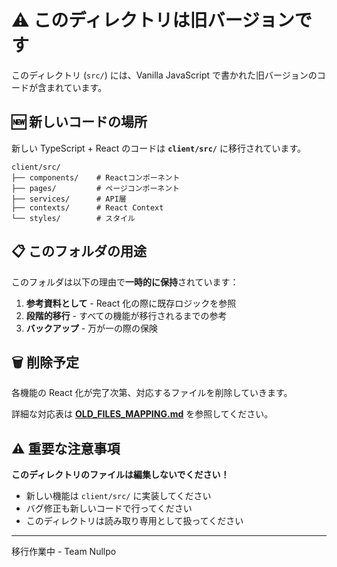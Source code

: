 # ⚠️ このディレクトリは旧バージョンです

このディレクトリ (`src/`) には、Vanilla JavaScript で書かれた旧バージョンのコードが含まれています。

## 🆕 新しいコードの場所

新しい TypeScript + React のコードは **`client/src/`** に移行されています。

```
client/src/
├── components/    # Reactコンポーネント
├── pages/         # ページコンポーネント
├── services/      # API層
├── contexts/      # React Context
└── styles/        # スタイル
```

## 📋 このフォルダの用途

このフォルダは以下の理由で**一時的に保持**されています：

1. **参考資料として** - React 化の際に既存ロジックを参照
2. **段階的移行** - すべての機能が移行されるまでの参考
3. **バックアップ** - 万が一の際の保険

## 🗑️ 削除予定

各機能の React 化が完了次第、対応するファイルを削除していきます。

詳細な対応表は **[OLD_FILES_MAPPING.md](../OLD_FILES_MAPPING.md)** を参照してください。

## ⚠️ 重要な注意事項

**このディレクトリのファイルは編集しないでください！**

- 新しい機能は `client/src/` に実装してください
- バグ修正も新しいコードで行ってください
- このディレクトリは読み取り専用として扱ってください

---

移行作業中 - Team Nullpo
